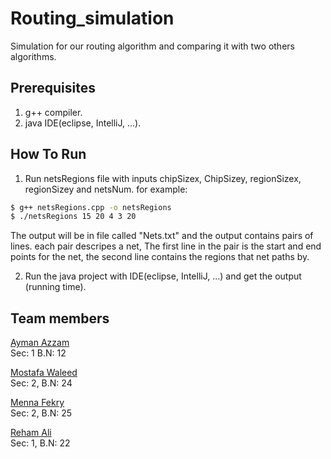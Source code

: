 # Routing_simulation
Simulation for our routing algorithm and comparing it with two others algorithms.

## Prerequisites
1. g++ compiler.
2. java IDE(eclipse, IntelliJ, ...).

## How To Run

1. Run netsRegions file with inputs chipSizex, ChipSizey, regionSizex, regionSizey and netsNum. for example:
```sh
$ g++ netsRegions.cpp -o netsRegions 
$ ./netsRegions 15 20 4 3 20
```
The output will be in file called "Nets.txt" and the output contains pairs of lines. each pair descripes a net, The first line in the pair is the start and end points for the net, the second line contains the regions that net paths by.

2. Run the java project with IDE(eclipse, IntelliJ, ...) and get the output (running time).

## Team members
[Ayman Azzam](https://github.com/AymanAzzam)        
Sec: 1         B.N: 12

[Mostafa Waleed](https://github.com/sha3er97)       
Sec: 2,         B.N: 24

[Menna Fekry](https://github.com/MennaFekry)        
Sec: 2,         B.N: 25

[Reham Ali](https://github.com/rehamaali)           
Sec: 1,         B.N: 22
